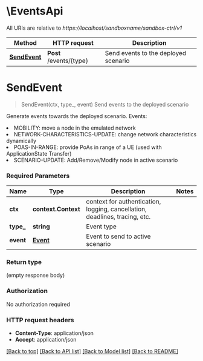 # \EventsApi

All URIs are relative to *https://localhost/sandboxname/sandbox-ctrl/v1*

Method | HTTP request | Description
------------- | ------------- | -------------
[**SendEvent**](EventsApi.md#SendEvent) | **Post** /events/{type} | Send events to the deployed scenario


# **SendEvent**
> SendEvent(ctx, type_, event)
Send events to the deployed scenario

Generate events towards the deployed scenario. Events: <li>MOBILITY: move a node in the emulated network <li>NETWORK-CHARACTERISTICS-UPDATE: change network characteristics dynamically <li>POAS-IN-RANGE: provide PoAs in range of a UE (used with ApplicationState Transfer) <li>SCENARIO-UPDATE: Add/Remove/Modify node in active scenario

### Required Parameters

Name | Type | Description  | Notes
------------- | ------------- | ------------- | -------------
 **ctx** | **context.Context** | context for authentication, logging, cancellation, deadlines, tracing, etc.
  **type_** | **string**| Event type | 
  **event** | [**Event**](Event.md)| Event to send to active scenario | 

### Return type

 (empty response body)

### Authorization

No authorization required

### HTTP request headers

 - **Content-Type**: application/json
 - **Accept**: application/json

[[Back to top]](#) [[Back to API list]](../README.md#documentation-for-api-endpoints) [[Back to Model list]](../README.md#documentation-for-models) [[Back to README]](../README.md)

